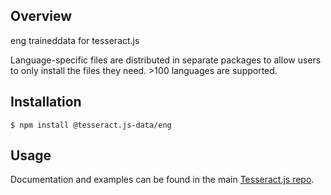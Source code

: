 ## Overview

eng traineddata for tesseract.js

Language-specific files are distributed in separate packages to allow users to only install the files they need.  >100 languages are supported. 

## Installation

```
$ npm install @tesseract.js-data/eng
```

## Usage

Documentation and examples can be found in the main [Tesseract.js repo](https://github.com/naptha/tesseract.js). 

